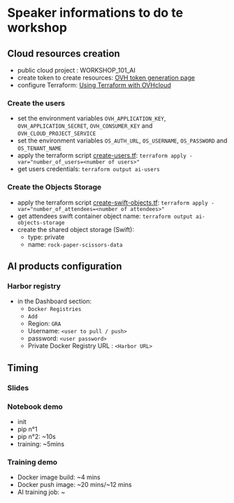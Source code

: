 
# Speaker informations to do te workshop

## Cloud resources creation
  - public cloud project : WORKSHOP_101_AI
  - create token to create resources: [OVH token generation page](https://www.ovh.com/auth/api/createToken?GET=/*&POST=/*&PUT=/*&DELETE=/*)
  - configure Terraform: [Using Terraform with OVHcloud](https://help.ovhcloud.com/csm/fr-terraform-at-ovhcloud?id=kb_article_view&sysparm_article=KB0054776)

### Create the users
  - set the environment variables `OVH_APPLICATION_KEY`, `OVH_APPLICATION_SECRET`, `OVH_CONSUMER_KEY` and `OVH_CLOUD_PROJECT_SERVICE`
  - set the environment variables `OS_AUTH_URL`, `OS_USERNAME`, `OS_PASSWORD` and `OS_TENANT_NAME`
  - apply the terraform script [create-users.tf](../src/tf/create-users.tf): `terraform apply -var="number_of_users=<number of users>"`
  - get users credentials: `terraform output ai-users`

### Create the Objects Storage
  - apply the terraform script [create-swift-objects.tf](../src/tf/ai-swift/create-swift-objects.tf): `terraform apply -var="number_of_attendees=<number of attendees>"`
  - get attendees swift container object name: `terraform output ai-objects-storage`
  - create the shared object storage (Swift): 
    - type: private
    - name: `rock-paper-scissors-data`

## AI products configuration
### Harbor registry

  - in the Dashboard section:
    - `Docker Registries`
    - `Add`
    - Region: `GRA`
    - Username: `<user to pull / push>`
    - password: `<user password>`
    - Private Docker Registry URL : `<Harbor URL>`

## Timing

### Slides

### Notebook demo

  - init
  - pip n°1
  - pip n°2: ~10s
  - training: ~5mins

### Training demo

  - Docker image build: ~4 mins
  - Docker push image: ~20 mins/~12 mins
  - AI training job: ~